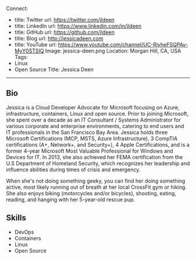 Connect:
  - title: Twitter
    url: https://twitter.com/jldeen
  - title: LinkedIn
    url: https://www.linkedin.com/in/jldeen
  - title: GitHub
    url: https://github.com/jldeen
  - title: Blog
    url: http://jessicadeen.com
  - title: YouTube
    url: https://www.youtube.com/channel/UC-RjyheFSQPAv-MyY0STSIQ
Image: jessica-deen.png
Location: Morgan Hill, CA, USA
Tags:
  - Linux
  - Open Source
Title: Jessica Deen
---
## Bio
Jessica is a Cloud Developer Advocate for Microsoft focusing on Azure, infrastructure, containers, Linux and open source. Prior to joining Microsoft, she spent over a decade as an IT Consultant / Systems Administrator for various corporate and enterprise environments, catering to end users and IT professionals in the San Francisco Bay Area. Jessica holds three Microsoft Certifications (MCP, MSTS, Azure Infrastructure), 3 CompTIA certifications (A+, Network+, and Security+), 4 Apple Certifications, and is a former 4-year Microsoft Most Valuable Professional for Windows and Devices for IT. In 2013, she also achieved her FEMA certification from the U.S Department of Homeland Security, which recognizes her leadership and influence abilities during times of crisis and emergency.

When she's not doing something geeky, you can find her doing something active, most likely running out of breath at her local CrossFit gym or hiking. She also enjoys biking (motorcycles and/or bicycles), shooting, eating, reading, and hanging with her 5-year-old rescue pup.

## Skills
* DevOps
* Containers
* Linux
* Open Source
